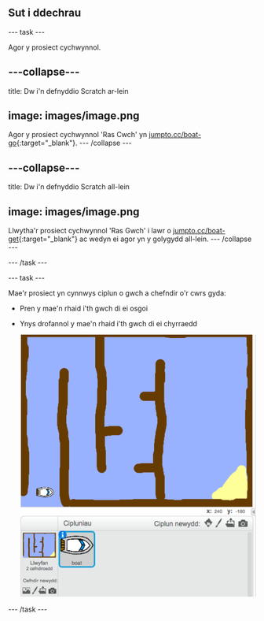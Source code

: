## Sut i ddechrau

\--- task \---

Agor y prosiect cychwynnol.

## \---collapse\---

title: Dw i'n defnyddio Scratch ar-lein

## image: images/image.png

Agor y prosiect cychwynnol 'Ras Cwch' yn [jumpto.cc/boat-go](https://scratch.mit.edu/projects/63958014/#editor){:target="_blank"}. \--- /collapse \---

## \---collapse\---

title: Dw i'n defnyddio Scratch all-lein

## image: images/image.png

Llwytha'r prosiect cychwynnol 'Ras Gwch' i lawr o [jumpto.cc/boat-get](http:jumpto.cc/boat-get){:target="_blank"} ac wedyn ei agor yn y golygydd all-lein. \--- /collapse \---

\--- /task \---

\--- task \---

Mae'r prosiect yn cynnwys ciplun o gwch a chefndir o'r cwrs gyda:

- Pren y mae'n rhaid i'th gwch di ei osgoi
- Ynys drofannol y mae'n rhaid i'th gwch di ei chyrraedd
    
    ![sgrinlun](images/boat-starter.png)

\--- /task \---